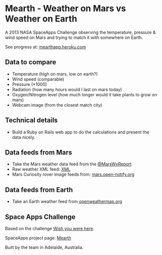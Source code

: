 Mearth - Weather on Mars vs Weather on Earth
============================================

A 2013 NASA SpaceApps Challenge observing the temperature, pressure & wind speed on Mars and trying to match it with somewhere on Earth.

See progress at:
[mearthapp.heroku.com](http://merthapp.heroku.com)

## Data to compare

* Temperature (high on mars, low on earth?)
* Wind speed (comparable)
* Pressure (*1000)
* Radiation (how many hours would I last on mars today)
* Oxygen/Nitrogen level (how much longer would it take plants to grow on mars)
* Webcam image (from the closest match city)

## Technical details

* Build a Ruby on Rails web app to do the calculations and present the data nicely.

## Data feeds from Mars

* Take the Mars weather data feed from the [@MarsWxReport](https://twitter.com/MarsWxReport)
* Raw weather XML feed: [XML](http://cab.inta-csic.es/rems/rems_weather.xml)
* Mars Curiosity rover image feeds from: [mars.open-notify.org](http://mars.open-notify.org)

## Data feeds from Earth

* Take an Earth weather feed from [openweathermap.org](http://openweathermap.org/weather)

## Space Apps Challenge

Based on the challenge [Wish you were here](http://spaceappschallenge.org/challenge/wish-you-were-here/).

SpaceApps project page: [Mearth](http://spaceappschallenge.org/project/mearth/)

Built by the team in Adelaide, Australia.